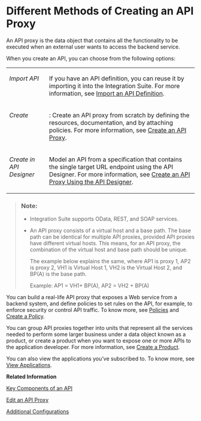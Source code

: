 <!-- loio4ac0431ddc80469ca31dcd938edc9076 -->

# Different Methods of Creating an API Proxy

An API proxy is the data object that contains all the functionality to be executed when an external user wants to access the backend service.

When you create an API, you can choose from the following options:


<table>
<tr>
<td valign="top">

*Import API*

</td>
<td valign="top">

If you have an API definition, you can reuse it by importing it into the Integration Suite. For more information, see [Import an API Definition](import-an-api-definition-9342a93.md).

</td>
</tr>
<tr>
<td valign="top">

*Create*

</td>
<td valign="top">

: Create an API proxy from scratch by defining the resources, documentation, and by attaching policies. For more information, see [Create an API Proxy](create-an-api-proxy-c0842d5.md).

</td>
</tr>
<tr>
<td valign="top">

*Create in API Designer*

</td>
<td valign="top">

Model an API from a specification that contains the single target URL endpoint using the API Designer. For more information, see [Create an API Proxy Using the API Designer](create-an-api-proxy-using-the-api-designer-26e1bbd.md).

</td>
</tr>
</table>

> ### Note:  
> -   Integration Suite supports OData, REST, and SOAP services.
> -   An API proxy consists of a virtual host and a base path. The base path can be identical for multiple API proxies, provided API proxies have different virtual hosts. This means, for an API proxy, the combination of the virtual host and base path should be unique.
> 
>     The example below explains the same, where AP1 is proxy 1, AP2 is proxy 2, VH1 is Virtual Host 1, VH2 is the Virtual Host 2, and BP\(A\) is the base path.
> 
>     Example: AP1 = VH1+ BP\(A\), AP2 = VH2 + BP\(A\)

You can build a real-life API proxy that exposes a Web service from a backend system, and define policies to set rules on the API, for example, to enforce security or control API traffic. To know more, see [Policies](policies-7e4f3e5.md) and [Create a Policy](create-a-policy-c90b895.md).

You can group API proxies together into units that represent all the services needed to perform some larger business under a data object known as a product, or create a product when you want to expose one or more APIs to the application developer. For more information, see [Create a Product](create-a-product-d769622.md).

You can also view the applications you’ve subscribed to. To know more, see [View Applications](view-applications-feac368.md).

**Related Information**  


[Key Components of an API](key-components-of-an-api-19c0654.md "This section introduces you to some of the key components of an API that you need to know before building APIs.")

[Edit an API Proxy](edit-an-api-proxy-a64b952.md "Once you’ve created an API proxy you can further change the proxy, either on the Integration Suite, or by using the embedded API designer.")

[Additional Configurations](additional-configurations-de7285c.md " ")

